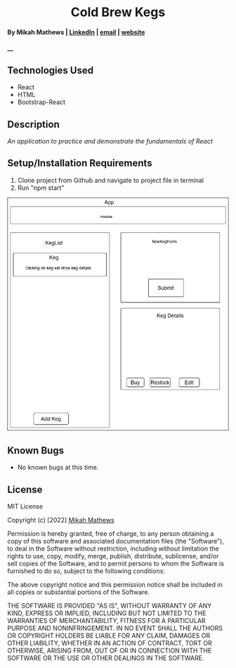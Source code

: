 <h1 align="center">Cold Brew Kegs</h1>

#### By Mikah Mathews | [LinkedIn](https://www.linkedin.com/in/mikah-mathews/) | [email](mailto:mikah@outofband.org) | [website](https://github.com/mikah-mathews)

#### __

## Technologies Used

* React
* HTML
* Bootstrap-React

## Description

_An application to practice and demonstrate the fundamentals of React_

## Setup/Installation Requirements
  
1. Clone project from Github and navigate to project file in terminal
2. Run "npm start"

<img src="keg.drawio.png">
  
## Known Bugs

* No known bugs at this time.

## License

MIT License

Copyright (c) [2022] [Mikah Mathews](https://github.com/mikah-mathews)

Permission is hereby granted, free of charge, to any person obtaining a copy
of this software and associated documentation files (the "Software"), to deal
in the Software without restriction, including without limitation the rights
to use, copy, modify, merge, publish, distribute, sublicense, and/or sell
copies of the Software, and to permit persons to whom the Software is
furnished to do so, subject to the following conditions:

The above copyright notice and this permission notice shall be included in all
copies or substantial portions of the Software.

THE SOFTWARE IS PROVIDED "AS IS", WITHOUT WARRANTY OF ANY KIND, EXPRESS OR
IMPLIED, INCLUDING BUT NOT LIMITED TO THE WARRANTIES OF MERCHANTABILITY,
FITNESS FOR A PARTICULAR PURPOSE AND NONINFRINGEMENT. IN NO EVENT SHALL THE
AUTHORS OR COPYRIGHT HOLDERS BE LIABLE FOR ANY CLAIM, DAMAGES OR OTHER
LIABILITY, WHETHER IN AN ACTION OF CONTRACT, TORT OR OTHERWISE, ARISING FROM,
OUT OF OR IN CONNECTION WITH THE SOFTWARE OR THE USE OR OTHER DEALINGS IN THE
SOFTWARE.
